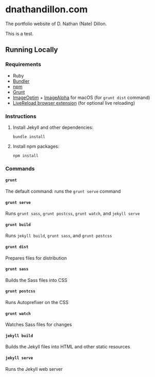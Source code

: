 # dnathandillon.com

The portfolio website of D. Nathan (Nate) Dillon.

This is a test.

## Running Locally

### Requirements

- Ruby
- [Bundler](http://bundler.io/)
- [npm](https://www.npmjs.com/)
- [Grunt](http://gruntjs.com/)
- [ImageOptim](https://imageoptim.com/) + [ImageAlpha](https://pngmini.com/) for macOS (for `grunt dist` command)
- [LiveReload browser extension](http://livereload.com/extensions/) (for optional live reloading)

### Instructions

1. Install Jekyll and other dependencies:

    ```
    bundle install
    ```

2. Install npm packages:

    ```
    npm install
    ```

### Commands

#### `grunt`

The default command: runs the `grunt serve` command

#### `grunt serve`

Runs `grunt sass`, `grunt postcss`, `grunt watch`, and `jekyll serve`

#### `grunt build`

Runs `jekyll build`, `grunt sass`, and `grunt postcss`

#### `grunt dist`

Prepares files for distribution

#### `grunt sass`

Builds the Sass files into CSS

#### `grunt postcss`

Runs Autoprefixer on the CSS

#### `grunt watch`

Watches Sass files for changes

#### `jekyll build`

Builds the Jekyll files into HTML and other static resources

#### `jekyll serve`

Runs the Jekyll web server
